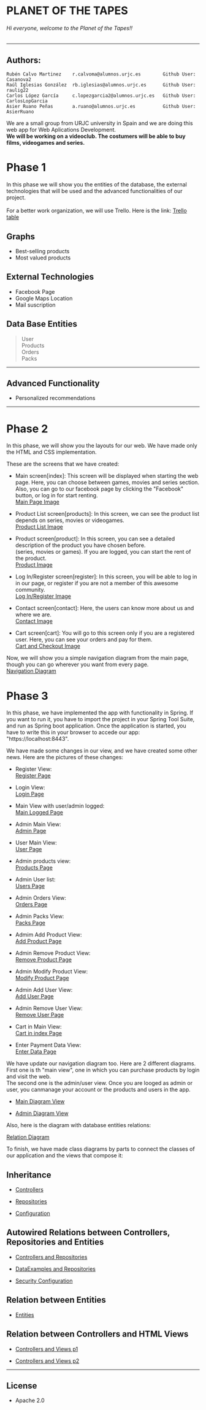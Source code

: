 # PLANET OF THE TAPES
###### Hi everyone, welcome to the Planet of the Tapes!!
------------
Authors:
------------
```
Rubén Calvo Martinez    r.calvoma@alumnos.urjc.es        Github User: Casanova2      
Raúl Iglesias González  rb.iglesias@alumnos.urjc.es      Github User: raulig22     
Carlos López García     c.lopezgarcia2@alumnos.urjc.es   Github User: CarlosLopGarcia   
Asier Ruano Peñas       a.ruano@alumnos.urjc.es          Github User: AsierRuano  
```
We are a small group from URJC university in Spain and we are doing this web app for Web Aplications Development.  
**We will be working on a videoclub. The costumers will be able to buy films, videogames and series.**  

# Phase 1  
In this phase we will show you the entities of the database, the external technologies that will be used and the advanced functionalities of our project.     
       
For a better work organization, we will use Trello. Here is the link: [Trello table](https://trello.com/b/mblOwpgb/planet-of-the-tapes)        

## Graphs
* Best-selling products
* Most valued products

## External Technologies
* Facebook Page
* Google Maps Location  
* Mail suscription 

## Data Base Entities
> User  
> Products  
> Orders  
> Packs  
------------
## Advanced Functionality     
* Personalized recommendations    
------------

# Phase 2  
In this phase, we will show you the layouts for our web. We have made only the HTML and CSS implementation.

These are the screens that we have created:  
  
* Main screen[index]: This screen will be displayed when starting the web page. Here, you can choose between games, movies
and series section. Also, you can go to our facebook page by clicking the "Facebook" button, or log in for start renting.  
[Main Page Image](screenshots/mainPage.png)  
  
* Product List screen[products]: In this screen, we can see the product list depends on series, movies or videogames.  
[Product List Image](screenshots/productsPage.png)  
  
* Product screen[product]: In this screen, you can see a detailed description of the product you have chosen before.  
(series, movies or games). If you are logged, you can start the rent of the product.   
[Product Image](screenshots/productPage.png)

  
* Log In/Register screen[register]: In this screen, you will be able to log in in our page, or register if you are not a member of this awesome community.  
[Log In/Register Image](screenshots/loginPage.png)  

* Contact screen[contact]: Here, the users can know more about us and where we are.  
[Contact Image](screenshots/contactPage.png)  
  
* Cart screen[cart]: You will go to this screen only if you are a registered user. Here, you can see your orders and pay for them.  
[Cart and Checkout Image](screenshots/cartPage.png)  


Now, we will show you a simple navigation diagram from the main page, though you can go wherever you want from every page.  
[Navigation Diagram](screenshots/NavigationDiagram.png)  
  
# Phase 3

In this phase, we have implemented the app with functionality in Spring. If you want to run it, you have to import the project in your Spring Tool Suite, and run as Spring boot application.
Once the application is started, you have to write this in your browser to accede our app: "https://localhost:8443".

We have made some changes in our view, and we have created some other news. Here are the pictures of these changes:

* Register View:    
[Register Page](screenshots/newRegisterPage.png)  
  
* Login View:  
[Login Page](screenshots/newLoginPage.png)  
  
* Main View with user/admin logged:  
[Main Logged Page](screenshots/logedMainPage.png)  
  
* Admin Main View:  
[Admin Page](screenshots/adminPage.png)  
  
* User Main View:  
[User Page](screenshots/userPage.png)  
  
* Admin products view:  
[Products Page](screenshots/productlistPage.png)  
  
* Admin User list:  
[Users Page](screenshots/usersPage.png)  
  
* Admin Orders View:  
[Orders Page](screenshots/ordersPage.png)  
  
* Admin Packs View:  
[Packs Page](screenshots/packsPage.png)  
  
* Admim Add Product View:  
[Add Product Page](screenshots/addproductPage.png)  
  
* Admin Remove Product View:  
[Remove Product Page](screenshots/removeproductPage.png)  
  
* Admin Modify Product View:  
[Modify Product Page](screenshots/modifyproductPage.png)  
  
* Admin Add User View:  
[Add User Page](screenshots/adduserPage.png)  
    
* Admin Remove User View:  
[Remove User Page](screenshots/removeuserPage.png)  
  
* Cart in Main View:  
[Cart in index Page](screenshots/cartMainPage.png)  
  
* Enter Payment Data View:  
[Enter Data Page](screenshots/enterpaymentPage.png)  
  
We have update our navigation diagram too. Here are 2 different diagrams. First one is th "main view", one in which you can purchase products by login and visit the web.  
The second one is the admin/user view. Once you are looged as admin or user, you canmanage your account or the products and users in the app.  
  
* [Main Diagram View](screenshots/mainNavigationView.png)  
  
* [Admin Diagram View](screenshots/adminNavigationView.png)    
  
  
Also, here is the diagram with database entities relations:

[Relation Diagram](screenshots/RelationDiagram.png)  
  
To finish, we have made class diagrams by parts to connect the classes of our application and the views that compose it:  
  
## Inheritance  
  
* [Controllers](screenshots/controllerInheritance.png)  
  
* [Repositories](screenshots/repositoryInheritance.png)  
  
* [Configuration](screenshots/securityInheritance.png)  
  
## Autowired Relations between Controllers, Repositories and Entities  
  
* [Controllers and Repositories](screenshots/controllerAndRepository.png)  
  
* [DataExamples and Repositories](screenshots/dexamplesAndRepository.png)  
  
* [Security Configuration](screenshots/secConfigAndRepository.png)  
  
## Relation between Entities  
  
* [Entities](screenshots/entitiesRelation.png)  
  
## Relation between Controllers and HTML Views  
  
* [Controllers and Views p1](screenshots/controllerhtmlp1.png)  
  
* [Controllers and Views p2](screenshots/controllerhtmlp2.png)  
  
------------
  
## License 
* Apache 2.0  

